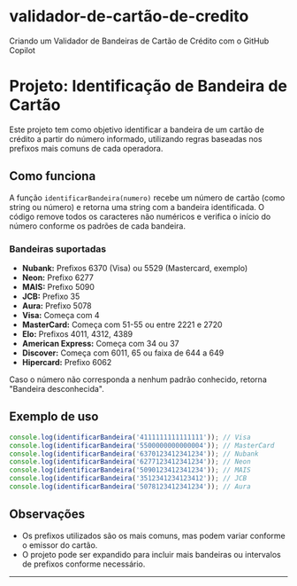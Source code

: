 # validador-de-cartão-de-credito
Criando um Validador de Bandeiras de Cartão de Crédito com o GitHub Copilot
# Projeto: Identificação de Bandeira de Cartão

Este projeto tem como objetivo identificar a bandeira de um cartão de crédito a partir do número informado, utilizando regras baseadas nos prefixos mais comuns de cada operadora.

## Como funciona

A função `identificarBandeira(numero)` recebe um número de cartão (como string ou número) e retorna uma string com a bandeira identificada. O código remove todos os caracteres não numéricos e verifica o início do número conforme os padrões de cada bandeira.

### Bandeiras suportadas

- **Nubank:** Prefixos 6370 (Visa) ou 5529 (Mastercard, exemplo)
- **Neon:** Prefixo 6277
- **MAIS:** Prefixo 5090
- **JCB:** Prefixo 35
- **Aura:** Prefixo 5078
- **Visa:** Começa com 4
- **MasterCard:** Começa com 51-55 ou entre 2221 e 2720
- **Elo:** Prefixos 4011, 4312, 4389
- **American Express:** Começa com 34 ou 37
- **Discover:** Começa com 6011, 65 ou faixa de 644 a 649
- **Hipercard:** Prefixo 6062

Caso o número não corresponda a nenhum padrão conhecido, retorna "Bandeira desconhecida".

## Exemplo de uso

```javascript
console.log(identificarBandeira('4111111111111111')); // Visa
console.log(identificarBandeira('5500000000000004')); // MasterCard
console.log(identificarBandeira('6370123412341234')); // Nubank
console.log(identificarBandeira('6277123412341234')); // Neon
console.log(identificarBandeira('5090123412341234')); // MAIS
console.log(identificarBandeira('3512341234123412')); // JCB
console.log(identificarBandeira('5078123412341234')); // Aura
```

## Observações

- Os prefixos utilizados são os mais comuns, mas podem variar conforme o emissor do cartão.
- O projeto pode ser expandido para incluir mais bandeiras ou intervalos de prefixos conforme necessário.

---
```<!-- filepath: c:\Users\Flora\OneDrive\Área de Trabalho\projeto-bandeira-do-cartão\readme.md -->


